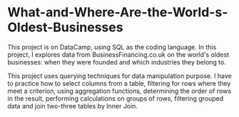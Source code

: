# What-and-Where-Are-the-World-s-Oldest-Businesses

This project is on DataCamp, using SQL as the coding language. In this project, I explores data from BusinessFinancing.co.uk on the world's oldest businesses: when they were founded and which industries they belong to.

This project uses querying techniques for data manipulation purpose. I have to practice how to select columns from a table, filtering for rows where they meet a criterion, using aggregation functions, determining the order of rows in the result, performing calculations on groups of rows, filtering grouped data and join two-three tables by Inner Join. 
